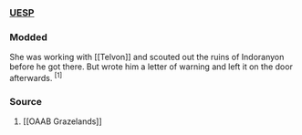 ### [UESP](https://en.uesp.net/wiki/Morrowind:Hairan_Mannanalit)
### Modded
She was working with [[Telvon]] and scouted out the ruins of Indoranyon before he got there. But wrote him a letter of warning and left it on the door afterwards. <sup>[1]</sup>
### Source
1. [[OAAB Grazelands]]